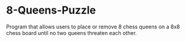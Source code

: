 # 8-Queens-Puzzle

Program that allows users to place or remove 8 chess queens on a 8x8 chess board until no two queens threaten each other.
